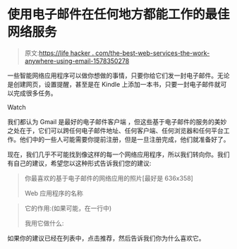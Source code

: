 # 使用电子邮件在任何地方都能工作的最佳网络服务

> 原文:[https://life hacker . com/the-best-web-services-the-work-anywhere-using-email-1578350278](https://lifehacker.com/the-best-web-services-that-work-anywhere-using-email-1578350278)

一些智能网络应用程序可以做你想做的事情，只要你给它们发一封电子邮件。无论是创建网页，设置提醒，甚至是在 Kindle 上添加一本书，只要一封电子邮件就可以完成很多任务。

Watch

我们都认为 Gmail 是最好的电子邮件客户端 ，但这些基于电子邮件的服务的美妙之处在于，它们可以跨任何电子邮件地址、任何客户端、任何浏览器和任何平台工作。他们中的一些人可能需要你提前注册，但是一旦注册完成，他们就准备好了。

现在，我们几乎不可能找到像这样的每一个网络应用程序，所以我们转向你。我们有自己的建议，希望您以这种形式告诉我们您的建议:

> 你最喜欢的基于电子邮件的网络应用的照片[最好是 636x358]
> 
> Web 应用程序的名称

> 它的作用:(如果可能，在一行中)
> 
> 我用它做什么:

如果你的建议已经在列表中，点击推荐，然后告诉我们你为什么喜欢它。